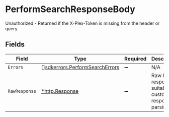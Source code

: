 # PerformSearchResponseBody

Unauthorized - Returned if the X-Plex-Token is missing from the header or query.


## Fields

| Field                                                                            | Type                                                                             | Required                                                                         | Description                                                                      |
| -------------------------------------------------------------------------------- | -------------------------------------------------------------------------------- | -------------------------------------------------------------------------------- | -------------------------------------------------------------------------------- |
| `Errors`                                                                         | [][sdkerrors.PerformSearchErrors](../../models/sdkerrors/performsearcherrors.md) | :heavy_minus_sign:                                                               | N/A                                                                              |
| `RawResponse`                                                                    | [*http.Response](https://pkg.go.dev/net/http#Response)                           | :heavy_minus_sign:                                                               | Raw HTTP response; suitable for custom response parsing                          |